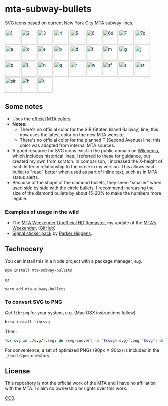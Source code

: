 mta-subway-bullets
==================

SVG icons based on current New York City MTA subway lines.

<p>
<img src="https://unpkg.com/mta-subway-bullets@0.5.0/svg/1.svg" alt="1" width="48">
<img src="https://unpkg.com/mta-subway-bullets@0.5.0/svg/2.svg" alt="2" width="48">
<img src="https://unpkg.com/mta-subway-bullets@0.5.0/svg/3.svg" alt="3" width="48">
<img src="https://unpkg.com/mta-subway-bullets@0.5.0/svg/4.svg" alt="4" width="48">
<img src="https://unpkg.com/mta-subway-bullets@0.5.0/svg/5.svg" alt="5" width="48">
<img src="https://unpkg.com/mta-subway-bullets@0.5.0/svg/6.svg" alt="6" width="48">
<img src="https://unpkg.com/mta-subway-bullets@0.5.0/svg/6d.svg" alt="6d" width="48">
<img src="https://unpkg.com/mta-subway-bullets@0.5.0/svg/7.svg" alt="7" width="48">
<img src="https://unpkg.com/mta-subway-bullets@0.5.0/svg/7d.svg" alt="7d" width="48">
<img src="https://unpkg.com/mta-subway-bullets@0.5.0/svg/a.svg" alt="a" width="48">
<img src="https://unpkg.com/mta-subway-bullets@0.5.0/svg/c.svg" alt="c" width="48">
<img src="https://unpkg.com/mta-subway-bullets@0.5.0/svg/e.svg" alt="e" width="48">
<img src="https://unpkg.com/mta-subway-bullets@0.5.0/svg/b.svg" alt="b" width="48">
<img src="https://unpkg.com/mta-subway-bullets@0.5.0/svg/d.svg" alt="d" width="48">
<img src="https://unpkg.com/mta-subway-bullets@0.5.0/svg/f.svg" alt="f" width="48">
<img src="https://unpkg.com/mta-subway-bullets@0.5.0/svg/m.svg" alt="m" width="48">
<img src="https://unpkg.com/mta-subway-bullets@0.5.0/svg/g.svg" alt="g" width="48">
<img src="https://unpkg.com/mta-subway-bullets@0.5.0/svg/j.svg" alt="j" width="48">
<img src="https://unpkg.com/mta-subway-bullets@0.5.0/svg/z.svg" alt="z" width="48">
<img src="https://unpkg.com/mta-subway-bullets@0.5.0/svg/l.svg" alt="l" width="48">
<img src="https://unpkg.com/mta-subway-bullets@0.5.0/svg/n.svg" alt="n" width="48">
<img src="https://unpkg.com/mta-subway-bullets@0.5.0/svg/q.svg" alt="q" width="48">
<img src="https://unpkg.com/mta-subway-bullets@0.5.0/svg/r.svg" alt="r" width="48">
<img src="https://unpkg.com/mta-subway-bullets@0.5.0/svg/w.svg" alt="w" width="48">
<img src="https://unpkg.com/mta-subway-bullets@0.5.0/svg/sf.svg" alt="sf" width="48">
<img src="https://unpkg.com/mta-subway-bullets@0.5.0/svg/s.svg" alt="s" width="48">
<img src="https://unpkg.com/mta-subway-bullets@0.5.0/svg/sr.svg" alt="sr" width="48">
<img src="https://unpkg.com/mta-subway-bullets@0.5.0/svg/sir.svg" alt="sir" width="48">
<img src="https://unpkg.com/mta-subway-bullets@0.5.0/svg/h.svg" alt="h" width="48">
<img src="https://unpkg.com/mta-subway-bullets@0.5.0/svg/t.svg" alt="t" width="48">
</p>

## Some notes

* Uses the [official MTA colors](http://web.mta.info/developers/resources/line_colors.htm).
* __Notes:__
  * There's no official color for the SIR (Staten Island Railway) line; this now uses the latest color on the new MTA website.
  * There's no official color for the planned T (Second Avenue) line; this color was adapted from internal MTA sources. 
* A good resource for SVG icons exist in the public domain on [Wikipedia](http://commons.wikimedia.org/wiki/New_York_City_Subway_bullets), which includes historical lines. I referred to these for guidance, but created my own from scratch. In comparison, I increased the X-height of each letter in relationship to the circle in my version. This allows each bullet to "read" better when used as part of inline text, such as in MTA status alerts.
* Because of the shape of the diamond bullets, they seem "smaller" when used side by side with the circle bullets. I recommend increasing the size of the diamond bullets by about 15-20% to make the numbers more legible. 

### Examples of usage in the wild

* The [MTA Weekender Unofficial HD Remaster](https://weekender.netlify.com/), my update of the [MTA's Weekender](http://web.mta.info/weekender/servicestatus.html). ([GitHub](https://github.com/louh/weekender))
* [Signal sticker pack](https://signal.art/addstickers/#pack_id=14994fdf754d54904483a50523e4cfe2&pack_key=a607d7b07c3ca8626ea5f6dd51eefb8e7e9f05829d966aa496ea737ec04b525a) by [Parker Higgens](https://twitter.com/xor/status/1223413178253697025).


## Technocery

You can install this in a Node project with a package manager, e.g.

```sh
npm install mta-subway-bullets
```

or

```sh
yarn add mta-subway-bullets
```


### To convert SVG to PNG

Get `librsvg` for your system, e.g. (Mac OSX instructions follow)

```sh
brew install librsvg
```

Then:

```sh
for svg in ./svg/*.svg; do rsvg-convert -o "${svg%.svg}".png "$svg"; done
```

For convenience, a set of optimized PNGs (90px ✕ 90px) is included in the `./build/png` directory.

## License

This repository is not the official work of the MTA and I have no affiliation with the MTA. I claim no ownership or rights over this work.

[CC0](http://creativecommons.org/publicdomain/zero/1.0/).
